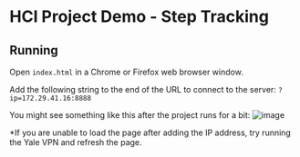# HCI Project Demo - Step Tracking

## Running

Open `index.html` in a Chrome or Firefox web browser window.

Add the following string to the end of the URL to connect to the server: `?ip=172.29.41.16:8888` 

You might see something like this after the project runs for a bit:
![image](https://user-images.githubusercontent.com/51209872/116027855-e8849000-a623-11eb-8ff3-60efcc6a319e.png)

*If you are unable to load the page after adding the IP address, try running the Yale VPN and refresh the page.
